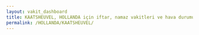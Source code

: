 ```yaml
---
layout: vakit_dashboard
title: KAATSHEUVEL, HOLLANDA için iftar, namaz vakitleri ve hava durumu - ilçe/eyalet seç
permalink: /HOLLANDA/KAATSHEUVEL/
---
```


<script type="text/javascript">
  var GLOBAL_COUNTRY = 'HOLLANDA';
  var GLOBAL_CITY = 'KAATSHEUVEL';
  var GLOBAL_STATE = '';
  var lat = 72;
  var lon = 21;
</script>
